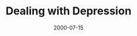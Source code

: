 ---
layout: message
category: message
series: "Bouncing Back"
title: "Dealing with Depression"
date: 2000-07-15
message_id: 368
---